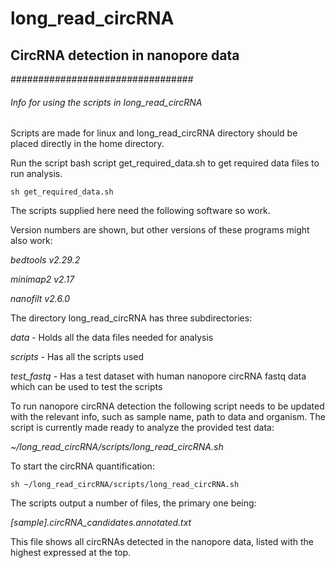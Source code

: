 # long_read_circRNA
## CircRNA detection in nanopore data

#################################

###### Info for using the scripts in long_read_circRNA

Scripts are made for linux and long_read_circRNA directory should be placed directly in the home directory.

Run the script bash script get_required_data.sh to get required data files to run analysis.
```
sh get_required_data.sh
```



The scripts supplied here need the following software so work.

Version numbers are shown, but other versions of these programs might also work:

*bedtools v2.29.2*

*minimap2 v2.17*

*nanofilt v2.6.0*



The directory long_read_circRNA has three subdirectories:

*data* - Holds all the data files needed for analysis

*scripts* - Has all the scripts used

*test_fastq* - Has a test dataset with human nanopore circRNA fastq data which can be used to test the scripts


To run nanopore circRNA detection the following script needs to be updated with the relevant info, such as
sample name, path to data and organism. The script is currently made ready to analyze the provided test data:

*~/long_read_circRNA/scripts/long_read_circRNA.sh*

To start the circRNA quantification:
```
sh ~/long_read_circRNA/scripts/long_read_circRNA.sh
```
The scripts output a number of files, the primary one being:

*[sample].circRNA_candidates.annotated.txt*


This file shows all circRNAs detected in the nanopore data, listed with the highest expressed at the top.
